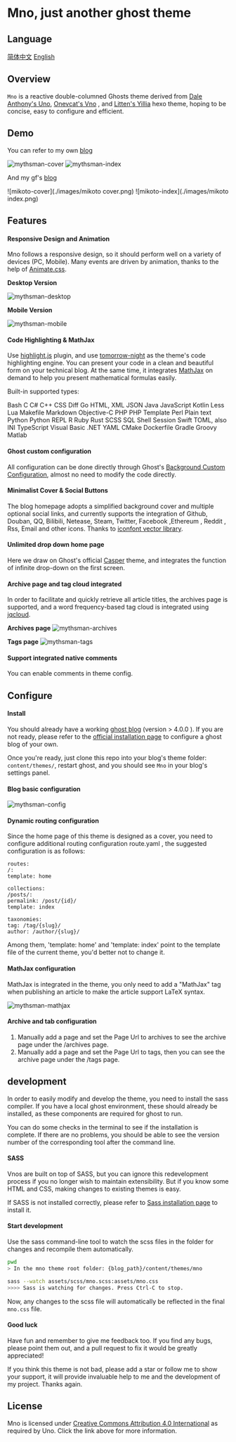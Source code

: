 # Mno, just another ghost theme

## Language
[简体中文](./README.zh-CN.md)
[English](./README.md)

## Overview

`Mno` is a reactive double-columned Ghosts theme derived from [Dale Anthony's Uno](https://github.com/daleanthony/uno), [Onevcat's Vno](https://github.com/onevcat/vno) , and  [Litten's Yillia](https://github.com/litten/hexo-theme-yilia) hexo theme, hoping to be concise, easy to configure and efficient.

## Demo
You can refer to my own [blog](https://blog.mythsman.com)

![mythsman-cover](./images/mythsman_cover.png)
![mythsman-index](./images/mythsman_index.png)

And my gf's [blog](https://mikito.mythsman.com)

![mikoto-cover](./images/mikoto cover.png)
![mikoto-index](./images/mikoto index.png)

## Features

#### Responsive Design and Animation

Mno follows a responsive design, so it should perform well on a variety of devices (PC, Mobile). Many events are driven by animation, thanks to the help of [Animate.css](https://animate.style/).

**Desktop Version**

![mythsman-desktop](./images/mythsman_desktop.gif)

**Mobile Version**

![mythsman-mobile](./images/mythsman_mobile.gif)


#### Code Highlighting & MathJax

Use [highlight.js](http://highlightjs.org) plugin, and use [tomorrow-night](https://highlightjs.org/static/demo/) as the theme's code highlighting engine. You can present your code in a clean and beautiful form on your technical blog. At the same time, it integrates [MathJax](https://www.mathjax.org/) on demand to help you present mathematical formulas easily.

Built-in supported types:

Bash C C# C++ CSS Diff Go HTML, XML JSON Java JavaScript Kotlin Less Lua Makefile Markdown Objective-C PHP PHP Template Perl Plain text Python Python REPL R Ruby Rust SCSS SQL Shell Session Swift TOML, also INI TypeScript Visual Basic .NET YAML CMake Dockerfile Gradle Groovy Matlab

#### Ghost custom configuration

All configuration can be done directly through Ghost's [Background Custom Configuration](https://ghost.org/docs/themes/custom-settings/), almost no need to modify the code directly.

#### Minimalist Cover & Social Buttons

The blog homepage adopts a simplified background cover and multiple optional social links, and currently supports the integration of Github, Douban, QQ, Bilibili, Netease, Steam, Twitter, Facebook ,Ethereum , Reddit , Rss, Email and other icons. Thanks to [iconfont vector library](https://www.iconfont.cn/).

#### Unlimited drop down home page

Here we draw on Ghost's official [Casper](https://github.com/TryGhost/Casper/blob/main/assets/js/infinite-scroll.js) theme, and integrates the function of infinite drop-down on the first screen.

#### Archive page and tag cloud integrated

In order to facilitate and quickly retrieve all article titles, the archives page is supported, and a word frequency-based tag cloud is integrated using [jqcloud](https://github.com/lucaong/jQCloud).

**Archives page**
![mythsman-archives](./images/mythsman_archives.png)

**Tags page**
![mythsman-tags](./images/mythsman_tags.png)

#### Support integrated native comments

You can enable comments in theme config.

## Configure

#### Install

You should already have a working [ghost blog](https://ghost.org) (version > 4.0.0 ). If you are not ready, please refer to the [official installation page](http://docs.ghost.org/installation/) to configure a ghost blog of your own.

Once you're ready, just clone this repo into your blog's theme folder: `content/themes/`, restart ghost, and you should see `Mno` in your blog's settings panel.

#### Blog basic configuration
![mythsman-config](./images/mythsman_config.png)

#### Dynamic routing configuration
Since the home page of this theme is designed as a cover, you need to configure additional routing configuration route.yaml , the suggested configuration is as follows:

```
routes:
/:
template: home

collections:
/posts/:
permalink: /post/{id}/
template: index

taxonomies:
tag: /tag/{slug}/
author: /author/{slug}/

```
Among them, 'template: home' and 'template: index' point to the template file of the current theme, you'd better not to change it.

#### MathJax configuration
MathJax is integrated in the theme, you only need to add a "MathJax" tag when publishing an article to make the article support LaTeX syntax.

![mythsman-mathjax](./images/mythsman_mathjax.png)

#### Archive and tab configuration

1. Manually add a page and set the Page Url to archives to see the archive page under the /archives page.
2. Manually add a page and set the Page Url to tags, then you can see the archive page under the /tags page.


## development

In order to easily modify and develop the theme, you need to install the sass compiler. If you have a local ghost environment, these should already be installed, as these components are required for ghost to run.

You can do some checks in the terminal to see if the installation is complete. If there are no problems, you should be able to see the version number of the corresponding tool after the command line.

#### SASS

Vnos are built on top of SASS, but you can ignore this redevelopment process if you no longer wish to maintain extensibility. But if you know some HTML and CSS, making changes to existing themes is easy.

If SASS is not installed correctly, please refer to [Sass installation page](http://sass-lang.com/install) to install it.

#### Start development

Use the sass command-line tool to watch the scss files in the folder for changes and recompile them automatically.

```bash
pwd
> In the mno theme root folder: {blog_path}/content/themes/mno

sass --watch assets/scss/mno.scss:assets/mno.css
>>>> Sass is watching for changes. Press Ctrl-C to stop.
```

Now, any changes to the scss file will automatically be reflected in the final `mno.css` file.

#### Good luck

Have fun and remember to give me feedback too. If you find any bugs, please point them out, and a pull request to fix it would be greatly appreciated!

If you think this theme is not bad, please add a star or follow me to show your support, it will provide invaluable help to me and the development of my project. Thanks again.

## License

Mno is licensed under [Creative Commons Attribution 4.0 International](http://creativecommons.org/licenses/by/4.0/) as required by Uno. Click the link above for more information.
